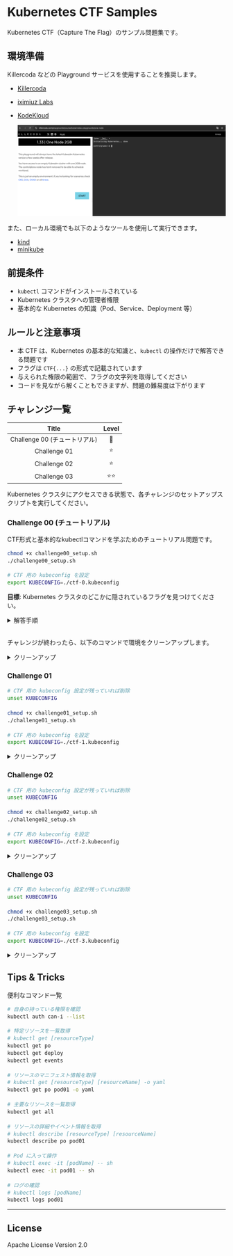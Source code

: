 # Kubernetes CTF Samples

Kubernetes CTF（Capture The Flag）のサンプル問題集です。

## 環境準備

Killercoda などの Playground サービスを使用することを推奨します。

- [Killercoda](https://killercoda.com/)
- [iximiuz Labs](https://labs.iximiuz.com/playgrounds?category=kubernetes&filter=all)
- [KodeKloud](https://kodekloud.com/public-playgrounds)

   ![](./images/killercoda.png)

また、ローカル環境でも以下のようなツールを使用して実行できます。

- [kind](https://github.com/kubernetes-sigs/kind)
- [minikube](https://github.com/kubernetes/minikube)

## 前提条件

- `kubectl` コマンドがインストールされている
- Kubernetes クラスタへの管理者権限
- 基本的な Kubernetes の知識（Pod、Service、Deployment 等）

## ルールと注意事項

- 本 CTF は、Kubernetes の基本的な知識と、`kubectl` の操作だけで解答できる問題です
- フラグは `CTF{...}` の形式で記載されています
- 与えられた権限の範囲で、フラグの文字列を取得してください
- コードを見ながら解くこともできますが、問題の難易度は下がります

## チャレンジ一覧

| Title | Level |
|:-----:|:---------:|
| Challenge 00 (チュートリアル) | 🔰 |
| Challenge 01 | ⭐️ |
| Challenge 02 | ⭐️ |
| Challenge 03 | ⭐️⭐️ |

Kubernetes クラスタにアクセスできる状態で、各チャレンジのセットアップスクリプトを実行してください。

### Challenge 00 (チュートリアル)

CTF形式と基本的なkubectlコマンドを学ぶためのチュートリアル問題です。

```bash
chmod +x challenge00_setup.sh
./challenge00_setup.sh

# CTF 用の kubeconfig を設定
export KUBECONFIG=./ctf-0.kubeconfig
```

**目標**: Kubernetes クラスタのどこかに隠されているフラグを見つけてください。

<details><summary>解答手順</summary>

1. 最初に kubeconfig を変更し、CTF用の権限でアクセスできていることを確認します。

   ```bash
   $ kubectl auth whoami
   ATTRIBUTE   VALUE
   Username    system:serviceaccount:ctf-0:ctf-player-0
   UID         16f388b9-5cbd-4059-a38a-a86e2efb9817
   Groups      [system:serviceaccounts system:serviceaccounts:ctf-0 system:authenticated]
   ```

   ユーザー名が `ctf-player-0` と表示されていれば成功です。

2. 続いて、クラスタの中で何の操作できるかを確認します。

   ```bash
   $ kubectl auth can-i --list
   ```

   出力結果の中に以下の行があり、SecretリソースのList権限を持っていることがわかります。
   ```
   secrets                               []                           []            [list]
   ```

3. Namespace内のすべてのSecretを一覧表示します。
   ```bash
   $ kubectl get secret
   NAME                 TYPE                                  DATA   AGE
   ctf-player-0-token   kubernetes.io/service-account-token   3      23m
   flag-secret          Opaque                                1      23m
   ```
   `flag-secret`という名前の Secret がありました。この Secret の中にフラグの文字列がありそうです。

4. `flag-secret` のマニフェスト情報を取得してみます。
   ```bash
   $ kubectl get secret flag-secret -o yaml
   Error from server (Forbidden): secrets "flag-secret" is forbidden: User "system:serviceaccount:ctf-0:ctf-player-0" cannot get resource "secrets" in API group "" in the namespace "ctf-0"
   ```
   しかし、Secret の `get` 権限がないため失敗します。

5. 今度は、Secret を指定せずにマニフェスト情報を一覧取得してみます。

   ```bash
   $ kubectl get secrets -o yaml
   ```
   これは特定の Secret を取得しているのではなく、すべてのSecretを一覧表示しているため動作します！

6. 最後に、出力の中からフラグを探してください。フラグはbase64エンコードされているので、デコードします。
   ```bash
   $ echo "Q1RGe1dlbGNvbWVfVG9fS3ViZXJuZXRlc19DVEZfVHV0b3JpYWx9" | base64 -d
   CTF{Welcome_To_Kubernetes_CTF_Tutorial}
   ```

</details>

<br/>

チャレンジが終わったら、以下のコマンドで環境をクリーンアップします。

<details><summary>クリーンアップ</summary>

```bash
unset KUBECONFIG && kubectl delete ns ctf-0 --ignore-not-found=true
```

</details>

### Challenge 01

```bash
# CTF 用の kubeconfig 設定が残っていれば削除
unset KUBECONFIG

chmod +x challenge01_setup.sh
./challenge01_setup.sh

# CTF 用の kubeconfig を設定
export KUBECONFIG=./ctf-1.kubeconfig
```

<details><summary>クリーンアップ</summary>

```bash
unset KUBECONFIG && kubectl delete ns ctf-1 --ignore-not-found=true
```

</details>

### Challenge 02

```bash
# CTF 用の kubeconfig 設定が残っていれば削除
unset KUBECONFIG

chmod +x challenge02_setup.sh
./challenge02_setup.sh

# CTF 用の kubeconfig を設定
export KUBECONFIG=./ctf-2.kubeconfig
```

<details><summary>クリーンアップ</summary>

```bash
unset KUBECONFIG && kubectl delete ns ctf-2 --ignore-not-found=true
```

</details>

### Challenge 03

```bash
# CTF 用の kubeconfig 設定が残っていれば削除
unset KUBECONFIG

chmod +x challenge03_setup.sh
./challenge03_setup.sh

# CTF 用の kubeconfig を設定
export KUBECONFIG=./ctf-3.kubeconfig
```

<details><summary>クリーンアップ</summary>

```bash
unset KUBECONFIG && kubectl delete ns ctf-3 --ignore-not-found=true
```

</details>

## Tips & Tricks

便利なコマンド一覧

```bash
# 自身の持っている権限を確認
kubectl auth can-i --list

# 特定リソースを一覧取得
# kubectl get [resourceType]
kubectl get po
kubectl get deploy
kubectl get events

# リソースのマニフェスト情報を取得
# kubectl get [resourceType] [resourceName] -o yaml
kubectl get po pod01 -o yaml

# 主要なリソースを一覧取得
kubectl get all

# リソースの詳細やイベント情報を取得
# kubectl describe [resourceType] [resourceName]
kubectl describe po pod01

# Pod に入って操作
# kubectl exec -it [podName] -- sh
kubectl exec -it pod01 -- sh

# ログの確認
# kubectl logs [podName]
kubectl logs pod01
```

---

## License

Apache License Version 2.0
